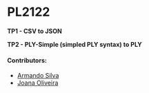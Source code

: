 # PL2122

**TP1 - CSV to JSON**

**TP2 - PLY-Simple (simpled PLY syntax) to PLY**

#### Contributors:
 - [Armando Silva](https://github.com/ArmandoBSilva99)
 - [Joana Oliveira](https://github.com/joanaaVO)
